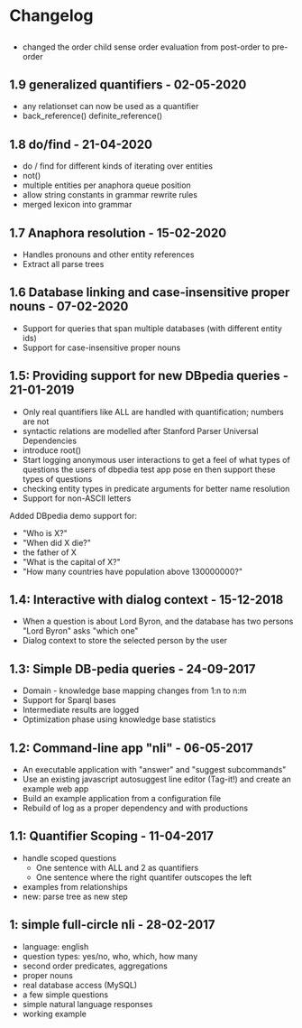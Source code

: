 # Changelog

##

* changed the order child sense order evaluation from post-order to pre-order

## 1.9 generalized quantifiers - 02-05-2020

* any relationset can now be used as a quantifier
* back_reference() definite_reference()

## 1.8 do/find - 21-04-2020

* do / find for different kinds of iterating over entities
* not()
* multiple entities per anaphora queue position
* allow string constants in grammar rewrite rules
* merged lexicon into grammar

## 1.7 Anaphora resolution - 15-02-2020

* Handles pronouns and other entity references
* Extract all parse trees

## 1.6 Database linking and case-insensitive proper nouns - 07-02-2020

* Support for queries that span multiple databases (with different entity ids)
* Support for case-insensitive proper nouns

## 1.5: Providing support for new DBpedia queries - 21-01-2019

* Only real quantifiers like ALL are handled with quantification; numbers are not
* syntactic relations are modelled after Stanford Parser Universal Dependencies
* introduce root()
* Start logging anonymous user interactions to get a feel of what types of questions the users of dbpedia test app pose en then support these types of questions
* checking entity types in predicate arguments for better name resolution
* Support for non-ASCII letters

Added DBpedia demo support for:

* "Who is X?"
* "When did X die?"
* the father of X
* "What is the capital of X?"
* "How many countries have population above 130000000?"

## 1.4: Interactive with dialog context - 15-12-2018

* When a question is about Lord Byron, and the database has two persons "Lord Byron" asks "which one"
* Dialog context to store the selected person by the user

## 1.3: Simple DB-pedia queries - 24-09-2017

* Domain - knowledge base mapping changes from 1:n to n:m
* Support for Sparql bases
* Intermediate results are logged
* Optimization phase using knowledge base statistics

## 1.2: Command-line app "nli" - 06-05-2017

* An executable application with "answer" and "suggest subcommands"
* Use an existing javascript autosuggest line editor (Tag-it!) and create an example web app
* Build an example application from a configuration file
* Rebuild of log as a proper dependency and with productions

## 1.1: Quantifier Scoping - 11-04-2017

* handle scoped questions
    * One sentence with ALL and 2 as quantifiers
    * One sentence where the right quantifer outscopes the left
* examples from relationships
* new: parse tree as new step

## 1: simple full-circle nli - 28-02-2017

* language: english
* question types: yes/no, who, which, how many
* second order predicates, aggregations
* proper nouns
* real database access (MySQL)
* a few simple questions
* simple natural language responses
* working example
